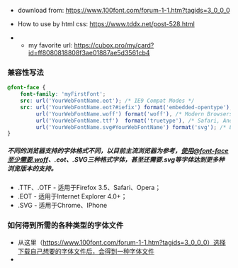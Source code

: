 * download from: https://www.100font.com/forum-1-1.htm?tagids=3_0_0_0

* How to use by html css: https://www.tddx.net/post-528.html
* * my favorite url: https://cubox.pro/my/card?id=ff8080818808f3ae01887ae5d3561cb4

### 兼容性写法
```css
@font-face {
	font-family: 'myFirstFont';
	src: url('YourWebFontName.eot'); /* IE9 Compat Modes */
	src: url('YourWebFontName.eot?#iefix') format('embedded-opentype'), /* IE6-IE8 */
         url('YourWebFontName.woff') format('woff'), /* Modern Browsers */
         url('YourWebFontName.ttf')  format('truetype'), /* Safari, Android, iOS */
         url('YourWebFontName.svg#YourWebFontName') format('svg'); /* Legacy iOS */
}
```
##### 不同的浏览器支持的字体格式不同，以目前主流浏览器为参考，使用@font-face至少需要.woff、.eot、.SVG三种格式字体，甚至还需要.svg等字体达到更多种浏览版本的支持。
* .TTF、.OTF - 适用于Firefox 3.5、Safari、Opera；
* .EOT - 适用于Internet Explorer 4.0+；
* .SVG - 适用于Chrome、IPhone

### 如何得到所需的各种类型的字体文件
* 从这里（https://www.100font.com/forum-1-1.htm?tagids=3_0_0_0）选择下载自己想要的字体文件后，会得到一种字体文件
*
